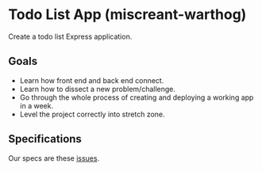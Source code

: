 # Todo List App (miscreant-warthog)

Create a todo list Express application. 

## Goals

- Learn how front end and back end connect.
- Learn how to dissect a new problem/challenge.
- Go through the whole process of creating and deploying a working app in a week.
- Level the project correctly into stretch zone.

## Specifications

Our specs are these [issues](https://github.com/mKleinCreative/miscreant-warthog/milestone/1).
